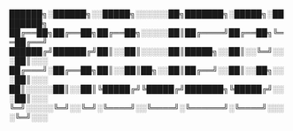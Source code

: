 
██████╗░██████╗░░█████╗░░░░░░██╗███████╗░█████╗░████████╗
██╔══██╗██╔══██╗██╔══██╗░░░░░██║██╔════╝██╔══██╗╚══██╔══╝
██████╔╝██████╔╝██║░░██║░░░░░██║█████╗░░██║░░╚═╝░░░██║░░░
██╔═══╝░██╔══██╗██║░░██║██╗░░██║██╔══╝░░██║░░██╗░░░██║░░░
██║░░░░░██║░░██║╚█████╔╝╚█████╔╝███████╗╚█████╔╝░░░██║░░░
╚═╝░░░░░╚═╝░░╚═╝░╚════╝░░╚════╝░╚══════╝░╚════╝░░░░╚═╝░░░
